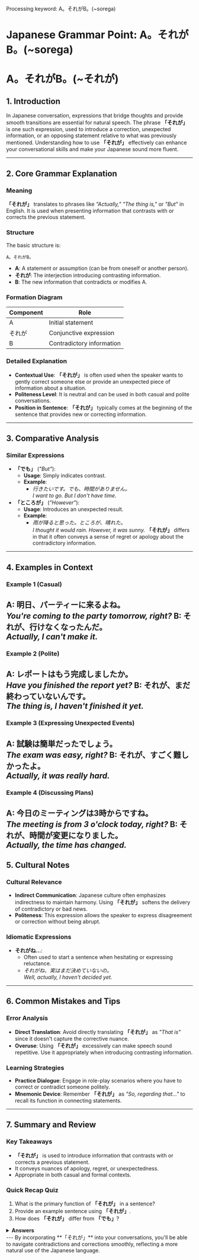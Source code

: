 Processing keyword: A。それがB。(~sorega)
# Japanese Grammar Point: A。それがB。(~sorega)
# A。それがB。(~それが)
## 1. Introduction
In Japanese conversation, expressions that bridge thoughts and provide smooth transitions are essential for natural speech. The phrase **「それが」** is one such expression, used to introduce a correction, unexpected information, or an opposing statement relative to what was previously mentioned. Understanding how to use **「それが」** effectively can enhance your conversational skills and make your Japanese sound more fluent.

---
## 2. Core Grammar Explanation
### Meaning
**「それが」** translates to phrases like *"Actually,"* *"The thing is,"* or *"But"* in English. It is used when presenting information that contrasts with or corrects the previous statement.
### Structure
The basic structure is:
```
A。それがB。
```
- **A**: A statement or assumption (can be from oneself or another person).
- **それが**: The interjection introducing contrasting information.
- **B**: The new information that contradicts or modifies A.
### Formation Diagram
| **Component** | **Role**                 |
|---------------|--------------------------|
| A             | Initial statement        |
| それが        | Conjunctive expression    |
| B             | Contradictory information|
### Detailed Explanation
- **Contextual Use**: **「それが」** is often used when the speaker wants to gently correct someone else or provide an unexpected piece of information about a situation.
- **Politeness Level**: It is neutral and can be used in both casual and polite conversations.
- **Position in Sentence**: **「それが」** typically comes at the beginning of the sentence that provides new or correcting information.
---
## 3. Comparative Analysis
### Similar Expressions
- **「でも」** (*"But"*):
  - **Usage**: Simply indicates contrast.
  - **Example**:  
    - *行きたいです。でも、時間がありません。*  
      *I want to go. But I don't have time.*
- **「ところが」** (*"However"*):
  - **Usage**: Introduces an unexpected result.
  - **Example**:  
    - *雨が降ると思った。ところが、晴れた。*  
      *I thought it would rain. However, it was sunny.*
**「それが」** differs in that it often conveys a sense of regret or apology about the contradictory information.
---
## 4. Examples in Context
### Example 1 (Casual)
**A**: 明日、パーティーに来るよね。  
*You're coming to the party tomorrow, right?*
**B**: それが、行けなくなったんだ。  
*Actually, I can't make it.*
---
### Example 2 (Polite)
**A**: レポートはもう完成しましたか。  
*Have you finished the report yet?*
**B**: それが、まだ終わっていないんです。  
*The thing is, I haven't finished it yet.*
---
### Example 3 (Expressing Unexpected Events)
**A**: 試験は簡単だったでしょう。  
*The exam was easy, right?*
**B**: それが、すごく難しかったよ。  
*Actually, it was really hard.*
---
### Example 4 (Discussing Plans)
**A**: 今日のミーティングは3時からですね。  
*The meeting is from 3 o'clock today, right?*
**B**: それが、時間が変更になりました。  
*Actually, the time has changed.*
---
## 5. Cultural Notes
### Cultural Relevance
- **Indirect Communication**: Japanese culture often emphasizes indirectness to maintain harmony. Using **「それが」** softens the delivery of contradictory or bad news.
- **Politeness**: This expression allows the speaker to express disagreement or correction without being abrupt.
### Idiomatic Expressions
- **それがね...**:
  - Often used to start a sentence when hesitating or expressing reluctance.
  - *それがね、実はまだ決めていないの。*  
    *Well, actually, I haven't decided yet.*
---
## 6. Common Mistakes and Tips
### Error Analysis
- **Direct Translation**: Avoid directly translating **「それが」** as *"That is"* since it doesn't capture the corrective nuance.
- **Overuse**: Using **「それが」** excessively can make speech sound repetitive. Use it appropriately when introducing contrasting information.
### Learning Strategies
- **Practice Dialogue**: Engage in role-play scenarios where you have to correct or contradict someone politely.
- **Mnemonic Device**: Remember **「それが」** as *"So, regarding that..."* to recall its function in connecting statements.
---
## 7. Summary and Review
### Key Takeaways
- **「それが」** is used to introduce information that contrasts with or corrects a previous statement.
- It conveys nuances of apology, regret, or unexpectedness.
- Appropriate in both casual and formal contexts.
### Quick Recap Quiz
1. What is the primary function of **「それが」** in a sentence?
2. Provide an example sentence using **「それが」**.
3. How does **「それが」** differ from **「でも」**?
<details><summary><strong>Answers</strong></summary>
1. To introduce information that contradicts or corrects a previous statement.
2. *(Example)* それが、彼はもう帰ってしまいました。  
   *Actually, he has already gone home.*
3. **「それが」** often conveys a sense of regret or unexpectedness, whereas **「でも」** is a straightforward conjunction meaning *"but"*.
</details>
---
By incorporating **「それが」** into your conversations, you'll be able to navigate contradictions and corrections smoothly, reflecting a more natural use of the Japanese language.
